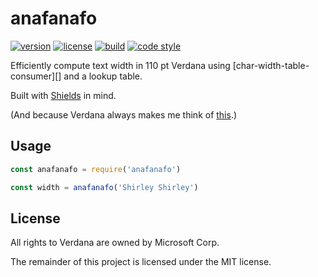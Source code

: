 # anafanafo

[![version](https://img.shields.io/npm/v/anafanafo.svg?style=flat-square)][npm]
[![license](https://img.shields.io/npm/l/anafanafo.svg?style=flat-square)][npm]
[![build](https://img.shields.io/circleci/project/github/metabolize/anafanafo.svg?style=flat-square)][build]
[![code style](https://img.shields.io/badge/code_style-prettier-ff69b4.svg?style=flat-square)][prettier]

[npm]: https://npmjs.com/anafanafo
[build]: https://circleci.com/gh/metabolize/anafanafo/tree/master
[prettier]: https://prettier.io/

Efficiently compute text width in 110 pt Verdana using [char-width-table-consumer][]
and a lookup table.

Built with [Shields][] in mind.

(And because Verdana always makes me think of [this][the name game].)

[char-width-table-builder]: https://github.com/metabolize/char-width-table-builder/
[shields]: https://github.com/badges/shields/
[the name game]: https://www.youtube.com/watch?v=5MJLi5_dyn0

## Usage

```js
const anafanafo = require('anafanafo')

const width = anafanafo('Shirley Shirley')
```

## License

All rights to Verdana are owned by Microsoft Corp.

The remainder of this project is licensed under the MIT license.

